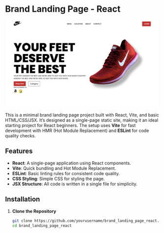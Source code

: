 # Brand Landing Page - React

![Brand Landing Page](image.tiff)

This is a minimal brand landing page project built with React, Vite, and basic HTML/CSS/JSX. It’s designed as a single-page static site, making it an ideal starting project for React beginners. The setup uses **Vite** for fast development with HMR (Hot Module Replacement) and **ESLint** for code quality checks.

## Features

- **React**: A single-page application using React components.
- **Vite**: Quick bundling and Hot Module Replacement.
- **ESLint**: Basic linting rules for consistent code quality.
- **CSS Styling**: Simple CSS for styling the page.
- **JSX Structure**: All code is written in a single file for simplicity.

## Installation

1. **Clone the Repository**
   ```bash
   git clone https://github.com/yourusername/brand_landing_page_react.git
   cd brand_landing_page_react

